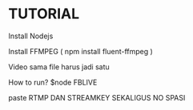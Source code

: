 # TUTORIAL
Install Nodejs

Install FFMPEG ( npm install fluent-ffmpeg ) 

Video sama file harus jadi satu

How to run? $node FBLIVE

paste RTMP DAN STREAMKEY SEKALIGUS NO SPASI
